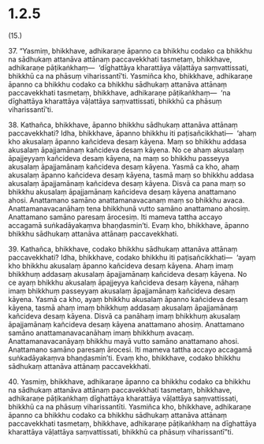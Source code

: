 

# 1.2.5



(15.)

37\. “Yasmiṃ, bhikkhave, adhikaraṇe āpanno ca bhikkhu codako ca bhikkhu na sādhukaṃ attanāva attānaṃ paccavekkhati tasmetaṃ, bhikkhave, adhikaraṇe pāṭikaṅkhaṃ—  ‘dīghattāya kharattāya vāḷattāya saṃvattissati, bhikkhū ca na phāsuṃ viharissantī’ti. Yasmiñca kho, bhikkhave, adhikaraṇe āpanno ca bhikkhu codako ca bhikkhu sādhukaṃ attanāva attānaṃ paccavekkhati tasmetaṃ, bhikkhave, adhikaraṇe pāṭikaṅkhaṃ—  ‘na dīghattāya kharattāya vāḷattāya saṃvattissati, bhikkhū ca phāsuṃ viharissantī’ti.

38\. Kathañca, bhikkhave, āpanno bhikkhu sādhukaṃ attanāva attānaṃ paccavekkhati? Idha, bhikkhave, āpanno bhikkhu iti paṭisañcikkhati—  ‘ahaṃ kho akusalaṃ āpanno kañcideva desaṃ kāyena. Maṃ so bhikkhu addasa akusalaṃ āpajjamānaṃ kañcideva desaṃ kāyena. No ce ahaṃ akusalaṃ āpajjeyyaṃ kañcideva desaṃ kāyena, na maṃ so bhikkhu passeyya akusalaṃ āpajjamānaṃ kañcideva desaṃ kāyena. Yasmā ca kho, ahaṃ akusalaṃ āpanno kañcideva desaṃ kāyena, tasmā maṃ so bhikkhu addasa akusalaṃ āpajjamānaṃ kañcideva desaṃ kāyena. Disvā ca pana maṃ so bhikkhu akusalaṃ āpajjamānaṃ kañcideva desaṃ kāyena anattamano ahosi. Anattamano samāno anattamanavacanaṃ maṃ so bhikkhu avaca. Anattamanavacanāhaṃ tena bhikkhunā vutto samāno anattamano ahosiṃ. Anattamano samāno paresaṃ ārocesiṃ. Iti mameva tattha accayo accagamā suṅkadāyakaṃva bhaṇḍasmin’ti. Evaṃ kho, bhikkhave, āpanno bhikkhu sādhukaṃ attanāva attānaṃ paccavekkhati.

39\. Kathañca, bhikkhave, codako bhikkhu sādhukaṃ attanāva attānaṃ paccavekkhati? Idha, bhikkhave, codako bhikkhu iti paṭisañcikkhati—  ‘ayaṃ kho bhikkhu akusalaṃ āpanno kañcideva desaṃ kāyena. Ahaṃ imaṃ bhikkhuṃ addasaṃ akusalaṃ āpajjamānaṃ kañcideva desaṃ kāyena. No ce ayaṃ bhikkhu akusalaṃ āpajjeyya kañcideva desaṃ kāyena, nāhaṃ imaṃ bhikkhuṃ passeyyaṃ akusalaṃ āpajjamānaṃ kañcideva desaṃ kāyena. Yasmā ca kho, ayaṃ bhikkhu akusalaṃ āpanno kañcideva desaṃ kāyena, tasmā ahaṃ imaṃ bhikkhuṃ addasaṃ akusalaṃ āpajjamānaṃ kañcideva desaṃ kāyena. Disvā ca panāhaṃ imaṃ bhikkhuṃ akusalaṃ āpajjamānaṃ kañcideva desaṃ kāyena anattamano ahosiṃ. Anattamano samāno anattamanavacanāhaṃ imaṃ bhikkhuṃ avacaṃ. Anattamanavacanāyaṃ bhikkhu mayā vutto samāno anattamano ahosi. Anattamano samāno paresaṃ ārocesi. Iti mameva tattha accayo accagamā suṅkadāyakaṃva bhaṇḍasmin’ti. Evaṃ kho, bhikkhave, codako bhikkhu sādhukaṃ attanāva attānaṃ paccavekkhati.

40\. Yasmiṃ, bhikkhave, adhikaraṇe āpanno ca bhikkhu codako ca bhikkhu na sādhukaṃ attanāva attānaṃ paccavekkhati tasmetaṃ, bhikkhave, adhikaraṇe pāṭikaṅkhaṃ dīghattāya kharattāya vāḷattāya saṃvattissati, bhikkhū ca na phāsuṃ viharissantīti. Yasmiñca kho, bhikkhave, adhikaraṇe āpanno ca bhikkhu codako ca bhikkhu sādhukaṃ attanāva attānaṃ paccavekkhati tasmetaṃ, bhikkhave, adhikaraṇe pāṭikaṅkhaṃ na dīghattāya kharattāya vāḷattāya saṃvattissati, bhikkhū ca phāsuṃ viharissantī”ti.




